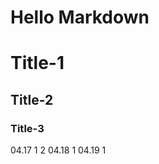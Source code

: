 Hello Markdown
====================

# Title-1
## Title-2
### Title-3

04.17  1  2
04.18  1
04.19  1
